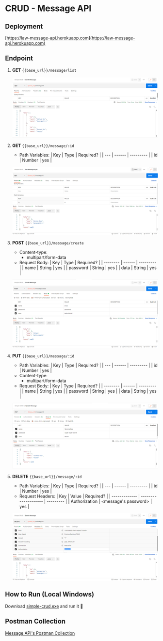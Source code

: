 # CRUD - Message API

## Deployment

[https://law-message-api.herokuapp.com](https://law-message-api.herokuapp.com)

## Endpoint

1. **GET** `{{base_url}}/message/list`

    ![image](./example/get_all_message.png)

2. **GET** `{{base_url}}/message/:id`

    * Path Variables:
        | Key | Type   | Required? |
        | --- | ------ | --------- |
        | id  | Number | yes       |

    ![image](./example/get_message_by_id.png)

3. **POST** `{{base_url}}/message/create`

    * Content-type:
        * multipart/form-data
    * Request Body:
        | Key      | Type   | Required? |
        | -------- | ------ | --------- |
        | name     | String | yes       |
        | password | String | yes       |
        | data     | String | yes       |

    ![image](./example/create_message.png)

4. **PUT** `{{base_url}}/message/:id`

    * Path Variables:
        | Key | Type   | Required? |
        | --- | ------ | --------- |
        | id  | Number | yes       |
    * Content-type:
        * multipart/form-data
    * Request Body:
        | Key      | Type   | Required? |
        | -------- | ------ | --------- |
        | name     | String | yes       |
        | password | String | yes       |
        | data     | String | yes       |

    ![image](./example/update_message.png)

5. **DELETE** `{{base_url}}/message/:id`

    * Path Variables:
        | Key | Type   | Required? |
        | --- | ------ | --------- |
        | id  | Number | yes       |
    * Request Headers:
        | Key           | Value                | Required? |
        | ------------- | -------------------- | --------- |
        | Authorization | <message's password> | yes       |

    ![image](./example/delete_message.png)

## How to Run (Local Windows)

Download [simple-crud.exe](./simple-crud.exe) and run it 🎉

## Postman Collection

[Message API's Postman Collection](./example/Simple%20CRUD.postman_collection.json)
